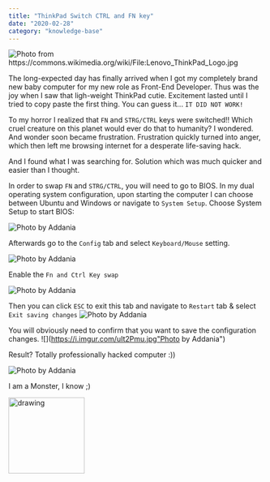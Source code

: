 ```yaml
---
title: "ThinkPad Switch CTRL and FN key"
date: "2020-02-28"
category: "knowledge-base"
---
```


![](https://i.imgur.com/86RXy1V.jpg "Photo from https://commons.wikimedia.org/wiki/File:Lenovo_ThinkPad_Logo.jpg")

The long-expected day has finally arrived when I got my completely brand new baby computer for my new role as Front-End Developer. Thus was the joy when I saw that ligh-weight ThinkPad cutie. Excitement lasted until I tried to copy paste the first thing. You can guess it... <code>IT DID NOT WORK!</code>

To my horror I realized that <code>FN</code> and <code>STRG/CTRL</code> keys were switched!! Which cruel creature on this planet would ever do that to humanity? I wondered. And wonder soon became frustration. Frustration quickly turned into anger, which then left me browsing internet for a desperate life-saving hack.

And I found what I was searching for. Solution which was much quicker and easier than I thought.

In order to swap <code>FN</code> and <code>STRG/CTRL</code>, you will need to go to BIOS. In my dual operating system configuration, upon starting the computer I can choose between Ubuntu and Windows or navigate to <code>System Setup</code>. Choose System Setup to start BIOS:

![](https://i.imgur.com/fYkEih0.jpg "Photo by Addania")

Afterwards go to the <code>Config</code> tab and select <code>Keyboard/Mouse</code> setting.

![](https://i.imgur.com/FvQdpkx.jpg "Photo by Addania")

Enable the <code>Fn and Ctrl Key swap</code>

![](https://i.imgur.com/avrwWxq.jpg "Photo by Addania")

Then you can click <code>ESC</code> to exit this tab and navigate to <code>Restart</code> tab & select <code>Exit saving changes</code>
![](https://i.imgur.com/o6u7l7v.jpg "Photo by Addania")

You will obviously need to confirm that you want to save the configuration changes.
![](https://i.imgur.com/uIt2Pmu.jpg"Photo by Addania")

Result? Totally professionally hacked computer :))

![](https://i.imgur.com/38E4Bra.jpg "Photo by Addania")

I am a Monster, I know ;)

<img src="https://i.imgur.com/ecoffoD.png" alt="drawing" width="150"/>
